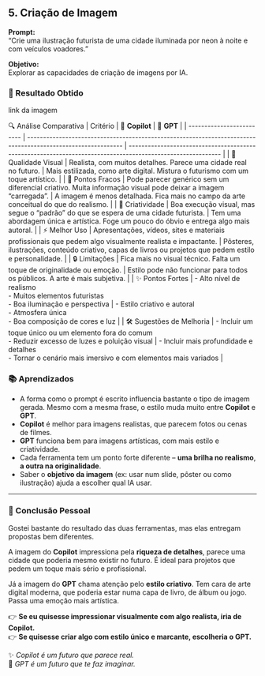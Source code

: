 ## 5. Criação de Imagem

**Prompt:**  
“Crie uma ilustração futurista de uma cidade iluminada por neon à noite e com veículos voadores.”

**Objetivo:**  
Explorar as capacidades de criação de imagens por IA.

### 🎯 Resultado Obtido
link da imagem

🔍 Análise Comparativa
| Critério                  | 🤖 **Copilot**                                                                                               | 🚀 **GPT**                                                                                                  |
| ------------------------- | ------------------------------------------------------------------------------------------------------------ | ----------------------------------------------------------------------------------------------------------- |
| 📜 Qualidade Visual       | Realista, com muitos detalhes. Parece uma cidade real no futuro.                                             | Mais estilizada, como arte digital. Mistura o futurismo com um toque artístico.                             |
| 🚧 Pontos Fracos          | Pode parecer genérico sem um diferencial criativo. Muita informação visual pode deixar a imagem “carregada”. | A imagem é menos detalhada. Fica mais no campo da arte conceitual do que do realismo.                       |
| 🎨 Criatividade           | Boa execução visual, mas segue o “padrão” do que se espera de uma cidade futurista.                          | Tem uma abordagem única e artística. Foge um pouco do óbvio e entrega algo mais autoral.                    |
| ⚡ Melhor Uso              | Apresentações, vídeos, sites e materiais profissionais que pedem algo visualmente realista e impactante.     | Pôsteres, ilustrações, conteúdo criativo, capas de livros ou projetos que pedem estilo e personalidade.     |
| 🔒 Limitações             | Fica mais no visual técnico. Falta um toque de originalidade ou emoção.                                      | Estilo pode não funcionar para todos os públicos. A arte é mais subjetiva.                                  |
| ✨ Pontos Fortes           | - Alto nível de realismo  <br> - Muitos elementos futuristas  <br> - Boa iluminação e perspectiva            | - Estilo criativo e autoral  <br> - Atmosfera única  <br> - Boa composição de cores e luz                   |
| 🛠️ Sugestões de Melhoria | - Incluir um toque único ou um elemento fora do comum  <br> - Reduzir excesso de luzes e poluição visual     | - Incluir mais profundidade e detalhes  <br> - Tornar o cenário mais imersivo e com elementos mais variados |

### 📚 Aprendizados

- A forma como o prompt é escrito influencia bastante o tipo de imagem gerada. Mesmo com a mesma frase, o estilo muda muito entre **Copilot** e **GPT**.
- **Copilot** é melhor para imagens realistas, que parecem fotos ou cenas de filmes.
- **GPT** funciona bem para imagens artísticas, com mais estilo e criatividade.
- Cada ferramenta tem um ponto forte diferente – **uma brilha no realismo**, **a outra na originalidade**.
- Saber o **objetivo da imagem** (ex: usar num slide, pôster ou como ilustração) ajuda a escolher qual IA usar.

---

### 🧠 Conclusão Pessoal

Gostei bastante do resultado das duas ferramentas, mas elas entregam propostas bem diferentes.

A imagem do **Copilot** impressiona pela **riqueza de detalhes**, parece uma cidade que poderia mesmo existir no futuro. É ideal para projetos que pedem um toque mais sério e profissional.

Já a imagem do **GPT** chama atenção pelo **estilo criativo**. Tem cara de arte digital moderna, que poderia estar numa capa de livro, de álbum ou jogo. Passa uma emoção mais artística.

👉 **Se eu quisesse impressionar visualmente com algo realista, iria de Copilot.**  
👉 **Se quisesse criar algo com estilo único e marcante, escolheria o GPT.**

✨ *Copilot é um futuro que parece real.*  
🎨 *GPT é um futuro que te faz imaginar.*
